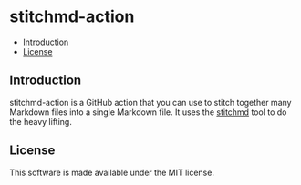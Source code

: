# stitchmd-action

- [Introduction](#introduction)
- [License](#license)

## Introduction

stitchmd-action is a GitHub action that you can use to
stitch together many Markdown files into a single Markdown file.
It uses the [stitchmd](https://github.com/abhinav/stitchmd) tool
to do the heavy lifting.

## License

This software is made available under the MIT license.
